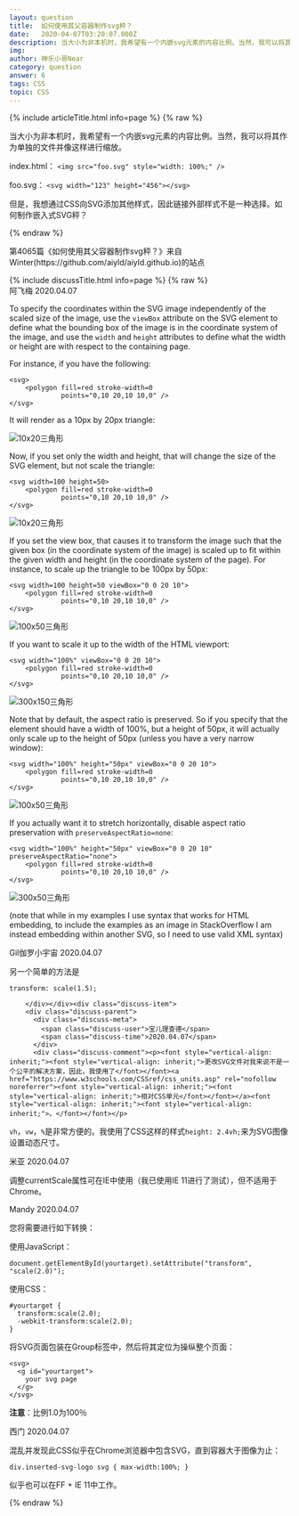 ```yaml
---
layout: question
title:  如何使用其父容器制作svg秤？
date:   2020-04-07T03:20:07.000Z
description: 当大小为非本机时，我希望有一个内嵌svg元素的内容比例。当然，我可以将其作为单独的文件并像这样进行缩放。index.html： <img src="f...
img: 
author: 神乐小哥Near
category: question
answer: 6
tags: CSS
topic: CSS
---
```

<div class="article-root">
  <div class="article">
    {% include articleTitle.html info=page %}
    {% raw %}
    <div class="article-content"><p><font style="vertical-align: inherit;"><font style="vertical-align: inherit;">当大小为非本机时，我希望有一个内嵌svg元素的内容比例。</font><font style="vertical-align: inherit;">当然，我可以将其作为单独的文件并像这样进行缩放。</font></font></p>

<p><font style="vertical-align: inherit;"><font style="vertical-align: inherit;">index.html： </font></font><code>&lt;img src="foo.svg" style="width: 100%;" /&gt;</code></p>

<p><font style="vertical-align: inherit;"><font style="vertical-align: inherit;">foo.svg： </font></font><code>&lt;svg width="123" height="456"&gt;&lt;/svg&gt;</code></p>

<p><font style="vertical-align: inherit;"><font style="vertical-align: inherit;">但是，我想通过CSS向SVG添加其他样式，因此链接外部样式不是一种选择。</font><font style="vertical-align: inherit;">如何制作嵌入式SVG秤？</font></font></p></div>
    {% endraw %}
  </div>
  <p class="winter_mark">第4065篇《如何使用其父容器制作svg秤？》来自Winter(https://github.com/aiyld/aiyld.github.io)的站点</p>
  <div class="discuss-wrapper">
    {% include discussTitle.html info=page %}
    {% raw %}
    <div class="discuss-list">
    <div class="discuss-item">
        <div class="discuss-parent">
          <div class="discuss-meta">
            <span class="discuss-user">阿飞梅</span>
            <span class="discuss-time">2020.04.07</span>
          </div>
          <div class="discuss-comment"><p>To specify the coordinates within the SVG image independently of the scaled size of the image, use the <code>viewBox</code> attribute on the SVG element to define what the bounding box of the image is in the coordinate system of the image, and use the <code>width</code> and <code>height</code> attributes to define what the width or height are with respect to the containing page.</p>

<p>For instance, if you have the following:</p>

<pre><code>&lt;svg&gt;<font></font>
    &lt;polygon fill=red stroke-width=0 <font></font>
             points="0,10 20,10 10,0" /&gt;<font></font>
&lt;/svg&gt;<font></font>
</code></pre>

<p>It will render as a 10px by 20px triangle:</p>

<p><img src="https://ephemera.continuation.org/stackoverflow/svg-scale/1.svg" alt="10x20三角形"></p>

<p>Now, if you set only the width and height, that will change the size of the SVG element, but not scale the triangle:</p>

<pre><code>&lt;svg width=100 height=50&gt;<font></font>
    &lt;polygon fill=red stroke-width=0 <font></font>
             points="0,10 20,10 10,0" /&gt;<font></font>
&lt;/svg&gt;<font></font>
</code></pre>

<p><img src="https://ephemera.continuation.org/stackoverflow/svg-scale/2.svg" alt="10x20三角形"></p>

<p>If you set the view box, that causes it to transform the image such that the given box (in the coordinate system of the image) is scaled up to fit within the given width and height (in the coordinate system of the page). For instance, to scale up the triangle to be 100px by 50px:</p>

<pre><code>&lt;svg width=100 height=50 viewBox="0 0 20 10"&gt;<font></font>
    &lt;polygon fill=red stroke-width=0 <font></font>
             points="0,10 20,10 10,0" /&gt;<font></font>
&lt;/svg&gt;<font></font>
</code></pre>

<p><img src="https://ephemera.continuation.org/stackoverflow/svg-scale/3.svg" alt="100x50三角形"></p>

<p>If you want to scale it up to the width of the HTML viewport:</p>

<pre><code>&lt;svg width="100%" viewBox="0 0 20 10"&gt;<font></font>
    &lt;polygon fill=red stroke-width=0 <font></font>
             points="0,10 20,10 10,0" /&gt;<font></font>
&lt;/svg&gt;<font></font>
</code></pre>

<p><img src="https://ephemera.continuation.org/stackoverflow/svg-scale/4.svg" alt="300x150三角形"></p>

<p>Note that by default, the aspect ratio is preserved. So if you specify that the element should have a width of 100%, but a height of 50px, it will actually only scale up to the height of 50px (unless you have a very narrow window):</p>

<pre><code>&lt;svg width="100%" height="50px" viewBox="0 0 20 10"&gt;<font></font>
    &lt;polygon fill=red stroke-width=0 <font></font>
             points="0,10 20,10 10,0" /&gt;<font></font>
&lt;/svg&gt;<font></font>
</code></pre>

<p><img src="https://ephemera.continuation.org/stackoverflow/svg-scale/5.svg" alt="100x50三角形"></p>

<p>If you actually want it to stretch horizontally, disable aspect ratio preservation with <code>preserveAspectRatio=none</code>:</p>

<pre><code>&lt;svg width="100%" height="50px" viewBox="0 0 20 10" preserveAspectRatio="none"&gt;<font></font>
    &lt;polygon fill=red stroke-width=0 <font></font>
             points="0,10 20,10 10,0" /&gt;<font></font>
&lt;/svg&gt;<font></font>
</code></pre>

<p><img src="https://ephemera.continuation.org/stackoverflow/svg-scale/6.svg" alt="300x50三角形"></p>

<p>(note that while in my examples I use syntax that works for HTML embedding, to include the examples as an image in StackOverflow I am instead embedding within another SVG, so I need to use valid XML syntax)</p></div>
        </div></div><div class="discuss-item">
        <div class="discuss-parent">
          <div class="discuss-meta">
            <span class="discuss-user">Gil伽罗小宇宙</span>
            <span class="discuss-time">2020.04.07</span>
          </div>
          <div class="discuss-comment"><p><font style="vertical-align: inherit;"><font style="vertical-align: inherit;">另一个简单的方法是 </font></font></p>

<pre><code>transform: scale(1.5);
</code></pre></div>
        </div></div><div class="discuss-item">
        <div class="discuss-parent">
          <div class="discuss-meta">
            <span class="discuss-user">宝儿理查德</span>
            <span class="discuss-time">2020.04.07</span>
          </div>
          <div class="discuss-comment"><p><font style="vertical-align: inherit;"><font style="vertical-align: inherit;">更改SVG文件对我来说不是一个公平的解决方案，因此，我使用了</font></font><a href="https://www.w3schools.com/CSSref/css_units.asp" rel="nofollow noreferrer"><font style="vertical-align: inherit;"><font style="vertical-align: inherit;">相对CSS单元</font></font></a><font style="vertical-align: inherit;"><font style="vertical-align: inherit;">。</font></font></p>

<p><code>vh</code><font style="vertical-align: inherit;"><font style="vertical-align: inherit;">，</font></font><code>vw</code><font style="vertical-align: inherit;"><font style="vertical-align: inherit;">，</font></font><code>%</code><font style="vertical-align: inherit;"><font style="vertical-align: inherit;">是非常方便的。</font><font style="vertical-align: inherit;">我使用了CSS这样的样式</font></font><code>height: 2.4vh;</code><font style="vertical-align: inherit;"><font style="vertical-align: inherit;">来为SVG图像设置动态尺寸。</font></font></p></div>
        </div></div><div class="discuss-item">
        <div class="discuss-parent">
          <div class="discuss-meta">
            <span class="discuss-user">米亚</span>
            <span class="discuss-time">2020.04.07</span>
          </div>
          <div class="discuss-comment"><p><font style="vertical-align: inherit;"><font style="vertical-align: inherit;">调整currentScale属性可在IE中使用（我已使用IE 11进行了测试），但不适用于Chrome。</font></font></p></div>
        </div></div><div class="discuss-item">
        <div class="discuss-parent">
          <div class="discuss-meta">
            <span class="discuss-user">Mandy</span>
            <span class="discuss-time">2020.04.07</span>
          </div>
          <div class="discuss-comment"><p><font style="vertical-align: inherit;"><font style="vertical-align: inherit;">您将需要进行如下转换：</font></font></p>

<p><font style="vertical-align: inherit;"><font style="vertical-align: inherit;">使用JavaScript：</font></font></p>

<pre class="lang-js prettyprint-override"><code>document.getElementById(yourtarget).setAttribute("transform", "scale(2.0)");
</code></pre>

<p><font style="vertical-align: inherit;"><font style="vertical-align: inherit;">使用CSS：</font></font></p>

<pre class="lang-css prettyprint-override"><code>#yourtarget {<font></font>
  transform:scale(2.0);<font></font>
  -webkit-transform:scale(2.0);<font></font>
}<font></font>
</code></pre>

<p><font style="vertical-align: inherit;"><font style="vertical-align: inherit;">将SVG页面包装在Group标签中，然后将其定位为操纵整个页面：</font></font></p>

<pre class="lang-html prettyprint-override"><code>&lt;svg&gt;<font></font>
  &lt;g id="yourtarget"&gt;<font></font>
    your svg page<font></font>
  &lt;/g&gt;<font></font>
&lt;/svg&gt;<font></font>
</code></pre>

<p><strong><font style="vertical-align: inherit;"><font style="vertical-align: inherit;">注意</font></font></strong><font style="vertical-align: inherit;"><font style="vertical-align: inherit;">：比例1.0为100％</font></font></p></div>
        </div></div><div class="discuss-item">
        <div class="discuss-parent">
          <div class="discuss-meta">
            <span class="discuss-user">西门</span>
            <span class="discuss-time">2020.04.07</span>
          </div>
          <div class="discuss-comment"><p><font style="vertical-align: inherit;"><font style="vertical-align: inherit;">混乱并发现此CSS似乎在Chrome浏览器中包含SVG，直到容器大于图像为止：</font></font></p>

<pre><code>div.inserted-svg-logo svg { max-width:100%; }
</code></pre>

<p><font style="vertical-align: inherit;"><font style="vertical-align: inherit;">似乎也可以在FF + IE 11中工作。</font></font></p></div>
        </div></div>
    </div>
    {% endraw %}
  </div>
<div>
